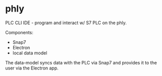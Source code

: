 # phly

PLC CLI IDE - program and interact w/ S7 PLC on the phly.

Components:
- Snap7
- Electron
- local data model

The data-model syncs data with the PLC via Snap7 and provides it to the user via the Electron app.
